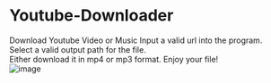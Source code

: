 # Youtube-Downloader
Download Youtube Video or Music
Input a valid url into the program.
<br>
Select a valid output path for the file.
<br>
Either download it in mp4 or mp3 format.
Enjoy your file!
<br>
![image](https://user-images.githubusercontent.com/67990368/211915096-9b9cfff4-d2f6-44b0-a962-728c99db1807.png)
